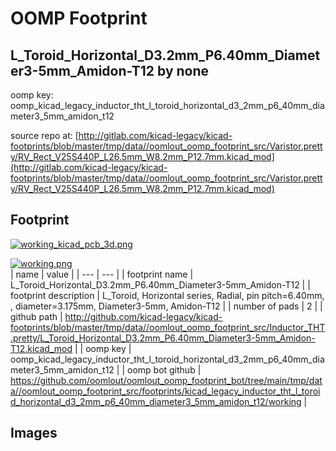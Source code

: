 # OOMP Footprint  
## L_Toroid_Horizontal_D3.2mm_P6.40mm_Diameter3-5mm_Amidon-T12  by none  
  
oomp key: oomp_kicad_legacy_inductor_tht_l_toroid_horizontal_d3_2mm_p6_40mm_diameter3_5mm_amidon_t12  
  
source repo at: [http://gitlab.com/kicad-legacy/kicad-footprints/blob/master/tmp/data//oomlout_oomp_footprint_src/Varistor.pretty/RV_Rect_V25S440P_L26.5mm_W8.2mm_P12.7mm.kicad_mod](http://gitlab.com/kicad-legacy/kicad-footprints/blob/master/tmp/data//oomlout_oomp_footprint_src/Varistor.pretty/RV_Rect_V25S440P_L26.5mm_W8.2mm_P12.7mm.kicad_mod)  
## Footprint  
  
[![working_kicad_pcb_3d.png](working_kicad_pcb_3d_600.png)](working_kicad_pcb_3d.png)  
  
[![working.png](working_600.png)](working.png)  
| name | value | 
| --- | --- | 
| footprint name | L_Toroid_Horizontal_D3.2mm_P6.40mm_Diameter3-5mm_Amidon-T12 | 
| footprint description | L_Toroid, Horizontal series, Radial, pin pitch=6.40mm, , diameter=3.175mm, Diameter3-5mm, Amidon-T12 | 
| number of pads | 2 | 
| github path | http://github.com/kicad-legacy/kicad-footprints/blob/master/tmp/data//oomlout_oomp_footprint_src/Inductor_THT.pretty/L_Toroid_Horizontal_D3.2mm_P6.40mm_Diameter3-5mm_Amidon-T12.kicad_mod | 
| oomp key | oomp_kicad_legacy_inductor_tht_l_toroid_horizontal_d3_2mm_p6_40mm_diameter3_5mm_amidon_t12 | 
| oomp bot github | https://github.com/oomlout/oomlout_oomp_footprint_bot/tree/main/tmp/data//oomlout_oomp_footprint_src/footprints/kicad_legacy_inductor_tht_l_toroid_horizontal_d3_2mm_p6_40mm_diameter3_5mm_amidon_t12/working | 
## Images  
